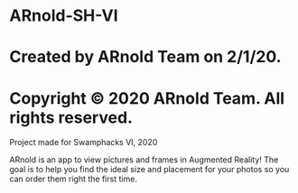 # ARnold-SH-VI
# Created by ARnold Team on 2/1/20.
# Copyright © 2020 ARnold Team. All rights reserved.

Project made for Swamphacks VI, 2020

ARnold is an app to view pictures and frames in Augmented Reality! The goal is to help you find the ideal size and placement
for your photos so you can order them right the first time.
